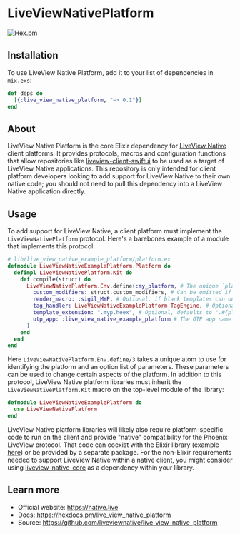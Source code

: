 # LiveViewNativePlatform

 [![Hex.pm](https://img.shields.io/hexpm/v/live_view_native_platform.svg)](https://hex.pm/packages/live_view_native_platform)

## Installation

To use LiveView Native Platform, add it to your list of dependencies in `mix.exs`:

```elixir
def deps do
  [{:live_view_native_platform, "~> 0.1"}]
end
```

## About

LiveView Native Platform is the core Elixir dependency for [LiveView Native](https://github.com/liveview-native/live_view_native) client platforms. It provides protocols, macros and configuration functions that allow repositories like [liveview-client-swiftui](https://github.com/liveview-native/liveview-client-swiftui) to be used as a target of LiveView Native applications. This repository is only intended for client platform developers looking to add support for LiveView Native to their own native code; you should not need to pull this dependency into a LiveView Native application directly.

## Usage

To add support for LiveView Native, a client platform must implement the `LiveViewNativePlatform` protocol. Here's a barebones example of a module that implements this protocol:

```elixir
# lib/live_view_native_example_platform/platform.ex
defmodule LiveViewNativeExamplePlatform.Platform do
  defimpl LiveViewNativePlatform.Kit do
    def compile(struct) do
      LiveViewNativePlatform.Env.define(:my_platform, # The unique `platform_id`
        custom_modifiers: struct.custom_modifiers, # Can be omitted if custom modifiers should not be supported
        render_macro: :sigil_MYP, # Optional, if blank templates can only be rendered using `~LVN` sigil with `platform_id` modifier
        tag_handler: LiveViewNativeExamplePlatform.TagEngine, # Optional, defaults to `LiveViewNative.TagEngine`
        template_extension: ".myp.heex", # Optional, defaults to ".#{platform_id}.heex"
        otp_app: :live_view_native_example_platform # The OTP app name of your platform library
      )
    end
  end
end
```

Here `LiveViewNativePlatform.Env.define/3` takes a unique atom to use for identifying the platform and an option list of parameters. These parameters can be used to change certain aspects of the platform. In addition to this protocol, LiveView Native platform libraries must inherit the `LiveViewNativePlatform.Kit` macro on the top-level module of the library:

```elixir
defmodule LiveViewNativeExamplePlatform do
  use LiveViewNativePlatform
end
```

LiveView Native platform libraries will likely also require platform-specific code to run on the client and provide "native" compatibility for the Phoenix LiveView protocol. That code can coexist with the Elixir library (example [here](https://github.com/liveview-native/liveview-client-swiftui/blob/main/mix.exs)) or be provided by a separate package. For the non-Elixir requirements needed to support LiveView Native within a native client, you might consider using [liveview-native-core](https://github.com/liveview-native/liveview-native-core) as a dependency within your library.

## Learn more

  * Official website: https://native.live
  * Docs: https://hexdocs.pm/live_view_native_platform
  * Source: https://github.com/liveviewnative/live_view_native_platform
